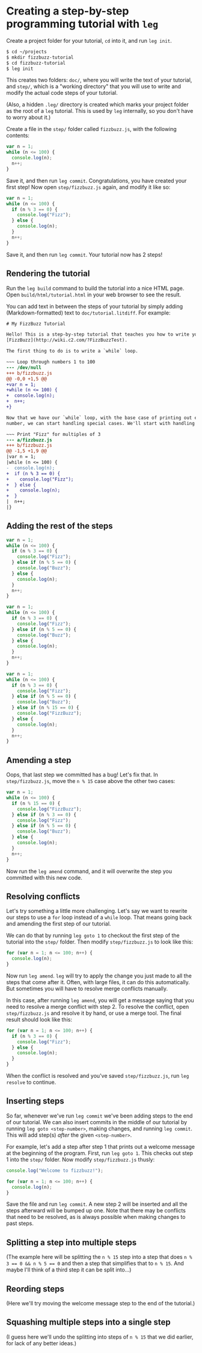 # Creating a step-by-step programming tutorial with `leg`

Create a project folder for your tutorial, `cd` into it, and run `leg init`.

```sh
$ cd ~/projects
$ mkdir fizzbuzz-tutorial
$ cd fizzbuzz-tutorial
$ leg init
```

This creates two folders: `doc/`, where you will write the text of your
tutorial, and `step/`, which is a "working directory" that you will use to
write and modify the actual code steps of your tutorial.

(Also, a hidden `.leg/` directory is created which marks your project folder as
the root of a `leg` tutorial. This is used by `leg` internally, so you don't
have to worry about it.)

Create a file in the `step/` folder called `fizzbuzz.js`, with the following
contents:

```js
var n = 1;
while (n <= 100) {
  console.log(n);
  n++;
}
```

Save it, and then run `leg commit`. Congratulations, you have created your
first step! Now open `step/fizzbuzz.js` again, and modify it like so:

```js
var n = 1;
while (n <= 100) {
  if (n % 3 == 0) {
    console.log("Fizz");
  } else {
    console.log(n);
  }
  n++;
}
```

Save it, and then run `leg commit`. Your tutorial now has 2 steps! 

## Rendering the tutorial

Run the `leg build` command to build the tutorial into a nice HTML page. Open
`build/html/tutorial.html` in your web browser to see the result.

You can add text in between the steps of your tutorial by simply adding
(Markdown-formatted) text to `doc/tutorial.litdiff`. For example:

```diff
# My FizzBuzz Tutorial

Hello! This is a step-by-step tutorial that teaches you how to write your own
[FizzBuzz](http://wiki.c2.com/?FizzBuzzTest).

The first thing to do is to write a `while` loop.

~~~ Loop through numbers 1 to 100
--- /dev/null
+++ b/fizzbuzz.js
@@ -0,0 +1,5 @@
+var n = 1;
+while (n <= 100) {
+  console.log(n);
+  n++;
+}

Now that we have our `while` loop, with the base case of printing out each
number, we can start handling special cases. We'll start with handling "Fizz".

~~~ Print "Fizz" for multiples of 3
--- a/fizzbuzz.js
+++ b/fizzbuzz.js
@@ -1,5 +1,9 @@
|var n = 1;
|while (n <= 100) {
-  console.log(n);
+  if (n % 3 == 0) {
+    console.log("Fizz");
+  } else {
+    console.log(n);
+  }
|  n++;
|}
```

## Adding the rest of the steps

```js
var n = 1;
while (n <= 100) {
  if (n % 3 == 0) {
    console.log("Fizz");
  } else if (n % 5 == 0) {
    console.log("Buzz");
  } else {
    console.log(n);
  }
  n++;
}
```

```js
var n = 1;
while (n <= 100) {
  if (n % 3 == 0) {
    console.log("Fizz");
  } else if (n % 5 == 0) {
    console.log("Buzz");
  } else {
    console.log(n);
  }
  n++;
}
```

```js
var n = 1;
while (n <= 100) {
  if (n % 3 == 0) {
    console.log("Fizz");
  } else if (n % 5 == 0) {
    console.log("Buzz");
  } else if (n % 15 == 0) {
    console.log("FizzBuzz");
  } else {
    console.log(n);
  }
  n++;
}
```

## Amending a step

Oops, that last step we committed has a bug! Let's fix that. In
`step/fizzbuzz.js`, move the `n % 15` case above the other two cases:

```js
var n = 1;
while (n <= 100) {
  if (n % 15 == 0) {
    console.log("FizzBuzz");
  } else if (n % 3 == 0) {
    console.log("Fizz");
  } else if (n % 5 == 0) {
    console.log("Buzz");
  } else {
    console.log(n);
  }
  n++;
}
```

Now run the `leg amend` command, and it will overwrite the step you committed
with this new code.

## Resolving conflicts

Let's try something a little more challenging. Let's say we want to rewrite our
steps to use a `for` loop instead of a `while` loop. That means going back and
amending the first step of our tutorial.

We can do that by running `leg goto 1` to checkout the first step of the
tutorial into the `step/` folder. Then modify `step/fizzbuzz.js` to look like
this:

```js
for (var n = 1; n <= 100; n++) {
  console.log(n);
}
```

Now run `leg amend`. `leg` will try to apply the change you just made to all
the steps that come after it. Often, with large files, it can do this
automatically. But sometimes you will have to resolve merge conflicts manually.

In this case, after running `leg amend`, you will get a message saying that you
need to resolve a merge conflict with step 2. To resolve the conflict, open
`step/fizzbuzz.js` and resolve it by hand, or use a merge tool. The final
result should look like this:

```js
for (var n = 1; n <= 100; n++) {
  if (n % 3 == 0) {
    console.log("Fizz");
  } else {
    console.log(n);
  }
}
```

When the conflict is resolved and you've saved `step/fizzbuzz.js`, run
`leg resolve` to continue.

## Inserting steps

So far, whenever we've run `leg commit` we've been adding steps to the end of
our tutorial. We can also insert commits in the middle of our tutorial by
running `leg goto <step-number>`, making changes, and running `leg commit`.
This will add step(s) *after* the given `<step-number>`.

For example, let's add a step after step 1 that prints out a welcome message at
the beginning of the program. First, run `leg goto 1`. This checks out step 1
into the `step/` folder. Now modify `step/fizzbuzz.js` thusly:

```js
console.log("Welcome to fizzbuzz!");

for (var n = 1; n <= 100; n++) {
  console.log(n);
}
```

Save the file and run `leg commit`. A new step 2 will be inserted and all the
steps afterward will be bumped up one. Note that there may be conflicts that
need to be resolved, as is always possible when making changes to past steps.

## Splitting a step into multiple steps

(The example here will be splitting the `n % 15` step into a step that does
`n % 3 == 0 && n % 5 == 0` and then a step that simplifies that to `n % 15`.
And maybe I'll think of a third step it can be split into...)

## Reording steps

(Here we'll try moving the welcome message step to the end of the tutorial.)

## Squashing multiple steps into a single step

(I guess here we'll undo the splitting into steps of `n % 15` that we did
earlier, for lack of any better ideas.)

